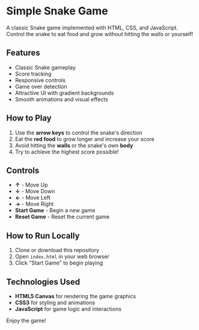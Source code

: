 # Simple Snake Game
A classic Snake game implemented with HTML, CSS, and JavaScript. Control the snake to eat food and grow without hitting the walls or yourself!

## Features

- Classic Snake gameplay
- Score tracking
- Responsive controls
- Game over detection
- Attractive UI with gradient backgrounds
- Smooth animations and visual effects

## How to Play

1. Use the **arrow keys** to control the snake's direction
2. Eat the **red food** to grow longer and increase your score
3. Avoid hitting the **walls** or the snake's own **body**
4. Try to achieve the highest score possible!

## Controls

- **↑** - Move Up
- **↓** - Move Down
- **←** - Move Left
- **→** - Move Right
- **Start Game** - Begin a new game
- **Reset Game** - Reset the current game

## How to Run Locally

1. Clone or download this repository
2. Open `index.html` in your web browser
3. Click "Start Game" to begin playing

## Technologies Used

- **HTML5 Canvas** for rendering the game graphics
- **CSS3** for styling and animations
- **JavaScript** for game logic and interactions

Enjoy the game!
